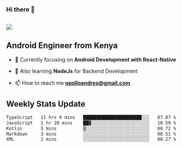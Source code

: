 ### Hi there 👋
<h2 align="left"><img src="https://readme-typing-svg.herokuapp.com?color=000000&lines=I'm+Andrew+Opollo😊;Welcome+to+my+Github😜"> </h2>

## Android Engineer from Kenya


- 🌱 Currently focusing on **Android Development with React-Native**

- 🔭 Also learning **NodeJs** for Backend Development

- 📫 How to reach me **opolloandres@gmail.com**


## Weekly Stats Update
<!--START_SECTION:waka-->

```txt
TypeScript   11 hrs 6 mins   ██████████████████████░░░   87.87 %
JavaScript   1 hr 20 mins    ██▓░░░░░░░░░░░░░░░░░░░░░░   10.59 %
Kotlin       5 mins          ▒░░░░░░░░░░░░░░░░░░░░░░░░   00.72 %
Markdown     3 mins          ░░░░░░░░░░░░░░░░░░░░░░░░░   00.51 %
XML          2 mins          ░░░░░░░░░░░░░░░░░░░░░░░░░   00.27 %
```

<!--END_SECTION:waka-->



